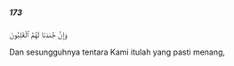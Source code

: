 ##### 173

<span class="ayah">وَإِنَّ جُندَنَا لَهُمُ ٱلْغَٰلِبُونَ</span>

<span class="ayah_translation">Dan sesungguhnya tentara Kami itulah yang pasti menang,</span>
